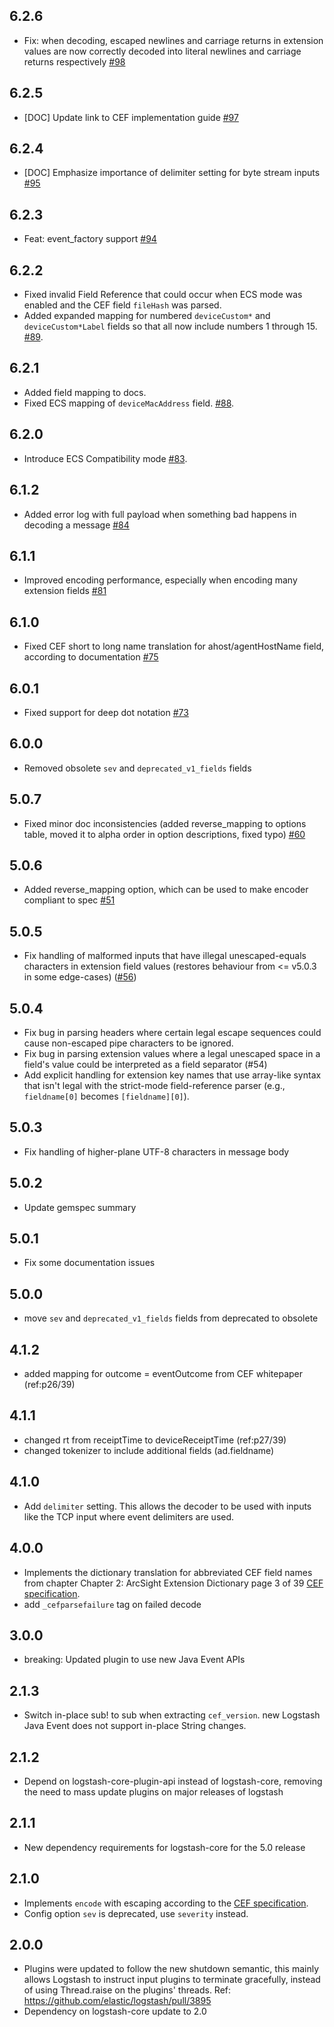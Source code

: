## 6.2.6
 - Fix: when decoding, escaped newlines and carriage returns in extension values are now correctly decoded into literal newlines and carriage returns respectively [#98](https://github.com/logstash-plugins/logstash-codec-cef/pull/98)

## 6.2.5
  - [DOC] Update link to CEF implementation guide [#97](https://github.com/logstash-plugins/logstash-codec-cef/pull/97)

## 6.2.4
  - [DOC] Emphasize importance of delimiter setting for byte stream inputs [#95](https://github.com/logstash-plugins/logstash-codec-cef/pull/95)

## 6.2.3
  - Feat: event_factory support [#94](https://github.com/logstash-plugins/logstash-codec-cef/pull/94)

## 6.2.2
 - Fixed invalid Field Reference that could occur when ECS mode was enabled and the CEF field `fileHash` was parsed.
 - Added expanded mapping for numbered `deviceCustom*` and `deviceCustom*Label` fields so that all now include numbers 1 through 15. [#89](https://github.com/logstash-plugins/logstash-codec-cef/pull/89).

## 6.2.1
 - Added field mapping to docs.
 - Fixed ECS mapping of `deviceMacAddress` field. [#88](https://github.com/logstash-plugins/logstash-codec-cef/pull/88).

## 6.2.0
 - Introduce ECS Compatibility mode [#83](https://github.com/logstash-plugins/logstash-codec-cef/pull/83).

## 6.1.2
 - Added error log with full payload when something bad happens in decoding a message [#84](https://github.com/logstash-plugins/logstash-codec-cef/pull/84)

## 6.1.1
 - Improved encoding performance, especially when encoding many extension fields [#81](https://github.com/logstash-plugins/logstash-codec-cef/pull/81)

## 6.1.0
 - Fixed CEF short to long name translation for ahost/agentHostName field, according to documentation [#75](https://github.com/logstash-plugins/logstash-codec-cef/pull/75)

## 6.0.1
 - Fixed support for deep dot notation [#73](https://github.com/logstash-plugins/logstash-codec-cef/pull/73)

## 6.0.0
 - Removed obsolete `sev` and `deprecated_v1_fields` fields

## 5.0.7
  - Fixed minor doc inconsistencies (added reverse_mapping to options table, moved it to alpha order in option descriptions, fixed typo)
  [#60](https://github.com/logstash-plugins/logstash-codec-cef/pull/60)

## 5.0.6
  - Added reverse_mapping option, which can be used to make encoder compliant to spec [#51](https://github.com/logstash-plugins/logstash-codec-cef/pull/51)

## 5.0.5
 - Fix handling of malformed inputs that have illegal unescaped-equals characters in extension field values (restores behaviour from <= v5.0.3 in some edge-cases) ([#56](https://github.com/logstash-plugins/logstash-codec-cef/issues/56))

## 5.0.4
 - Fix bug in parsing headers where certain legal escape sequences could cause non-escaped pipe characters to be ignored.
 - Fix bug in parsing extension values where a legal unescaped space in a field's value could be interpreted as a field separator (#54)
 - Add explicit handling for extension key names that use array-like syntax that isn't legal with the strict-mode field-reference parser (e.g., `fieldname[0]` becomes `[fieldname][0]`).

## 5.0.3
 - Fix handling of higher-plane UTF-8 characters in message body

## 5.0.2
  - Update gemspec summary

## 5.0.1
  - Fix some documentation issues

## 5.0.0
 - move `sev` and `deprecated_v1_fields` fields from deprecated to obsolete

## 4.1.2
 - added mapping for outcome = eventOutcome from CEF whitepaper (ref:p26/39)

## 4.1.1
 - changed rt from receiptTime to deviceReceiptTime (ref:p27/39)
 - changed tokenizer to include additional fields (ad.fieldname)

## 4.1.0
 - Add `delimiter` setting. This allows the decoder to be used with inputs like the TCP input where event delimiters are used.

## 4.0.0
 - Implements the dictionary translation for abbreviated CEF field names from chapter Chapter 2: ArcSight Extension Dictionary page 3 of 39 [CEF specification](https://protect724.hp.com/docs/DOC-1072).
 - add `_cefparsefailure` tag on failed decode

## 3.0.0
 - breaking: Updated plugin to use new Java Event APIs

## 2.1.3
 - Switch in-place sub! to sub when extracting `cef_version`. new Logstash Java Event does not support in-place String changes.

## 2.1.2
 - Depend on logstash-core-plugin-api instead of logstash-core, removing the need to mass update plugins on major releases of logstash

## 2.1.1
 - New dependency requirements for logstash-core for the 5.0 release

## 2.1.0
 - Implements `encode` with escaping according to the [CEF specification](https://protect724.hp.com/docs/DOC-1072).
 - Config option `sev` is deprecated, use `severity` instead.

## 2.0.0
 - Plugins were updated to follow the new shutdown semantic, this mainly allows Logstash to instruct input plugins to terminate gracefully,
   instead of using Thread.raise on the plugins' threads. Ref: https://github.com/elastic/logstash/pull/3895
 - Dependency on logstash-core update to 2.0
